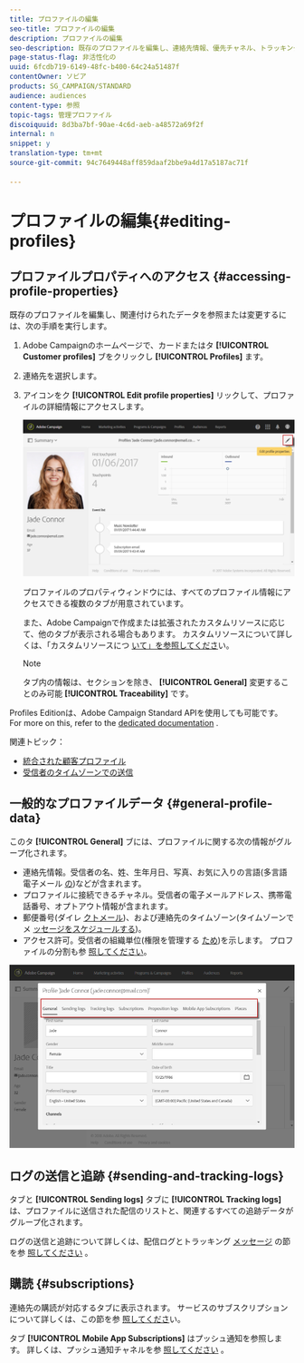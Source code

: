 ```yaml
---
title: プロファイルの編集
seo-title: プロファイルの編集
description: プロファイルの編集
seo-description: 既存のプロファイルを編集し、連絡先情報、優先チャネル、トラッキングログ、購読などにアクセスする方法を説明します。
page-status-flag: 非活性化の
uuid: 6fcdb719-6149-48fc-b400-64c24a51487f
contentOwner: ソビア
products: SG_CAMPAIGN/STANDARD
audience: audiences
content-type: 参照
topic-tags: 管理プロファイル
discoiquuid: 8d3ba7bf-90ae-4c6d-aeb-a48572a69f2f
internal: n
snippet: y
translation-type: tm+mt
source-git-commit: 94c7649448aff859daaf2bbe9a4d17a5187ac71f

---
```



# プロファイルの編集{#editing-profiles}

## プロファイルプロパティへのアクセス {#accessing-profile-properties}

既存のプロファイルを編集し、関連付けられたデータを参照または変更するには、次の手順を実行します。

1. Adobe Campaignのホームページで、カードまたはタ **[!UICONTROL Customer profiles]** ブをクリックし **[!UICONTROL Profiles]** ます。
1. 連絡先を選択します。
1. アイコンをク **[!UICONTROL Edit profile properties]** リックして、プロファイルの詳細情報にアクセスします。

   ![](assets/profile_creation2.png)

   プロファイルのプロパティウィンドウには、すべてのプロファイル情報にアクセスできる複数のタブが用意されています。

   また、Adobe Campaignで作成または拡張されたカスタムリソースに応じて、他のタブが表示される場合もあります。 カスタムリソースについて詳しくは、「カスタムリソースにつ [いて」を参照してくださ](../../developing/using/data-model-concepts.md)い。

   >[!NOTE]
   >
   >タブ内の情報は、セクションを除き、 **[!UICONTROL General]** 変更することのみ可能 **[!UICONTROL Traceability]** です。

Profiles Editionは、Adobe Campaign Standard APIを使用しても可能です。 For more on this, refer to the [dedicated documentation](https://final-docs.campaign.adobe.com/doc/standard/en/api/ACS_API.html#updating-profiles) .

関連トピック：

* [統合された顧客プロファイル](../../audiences/using/integrated-customer-profile.md)
* [受信者のタイムゾーンでの送信](../../sending/using/sending-messages-at-the-recipient-s-time-zone.md)

## 一般的なプロファイルデータ {#general-profile-data}

このタ **[!UICONTROL General]** ブには、プロファイルに関する次の情報がグループ化されます。

* 連絡先情報。受信者の名、姓、生年月日、写真、お気に入りの言語(多言語電子メール [の](../../channels/using/creating-a-multilingual-email.md))などが含まれます。
* プロファイルに接続できるチャネル。受信者の電子メールアドレス、携帯電話番号、オプトアウト情報が含まれます。
* 郵便番号(ダイレ [クトメール](../../channels/using/about-direct-mail.md))、および連絡先のタイムゾーン(タイムゾーンでメ [ッセージをスケジュールする](../../sending/using/sending-messages-at-the-recipient-s-time-zone.md))。
* アクセス許可。受信者の組織単位(権限を管理する [ため](../../administration/using/about-access-management.md))を示します。 プロファイルの分割も参 [照してください](../../administration/using/organizational-units.md#partitioning-profiles)。

![](assets/profile_creation4.png)

## ログの送信と追跡 {#sending-and-tracking-logs}

タブと **[!UICONTROL Sending logs]** タブに **[!UICONTROL Tracking logs]** は、プロファイルに送信された配信のリストと、関連するすべての追跡データがグループ化されます。

ログの送信と追跡について詳しくは、配信ログとトラッキング [メッセージ](../../sending/using/monitoring-a-delivery.md#delivery-logs) の節を参 [照してください](../../sending/using/tracking-messages.md) 。

## 購読 {#subscriptions}

連絡先の購読が対応するタブに表示されます。 サービスのサブスクリプションについて詳しくは、この節を参 [照してくださ](../../audiences/using/about-subscriptions.md)い。

タブ **[!UICONTROL Mobile App Subscriptions]** はプッシュ通知を参照します。 詳しくは、プッシュ通知チャネルを参 [照してください](../../channels/using/about-push-notifications.md) 。
